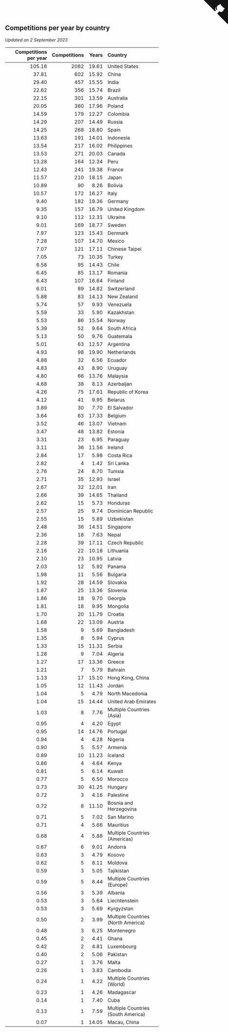 ## Competitions per year by country

*Updated on  2 September 2023*

| Competitions per year | Competitions | Years | Country |
| ---: | ---: | ---: | :--- |
| 105.16 | 2062 | 19.61 | United States |
| 37.81 | 602 | 15.92 | China |
| 29.40 | 457 | 15.55 | India |
| 22.62 | 356 | 15.74 | Brazil |
| 22.15 | 301 | 13.59 | Australia |
| 20.05 | 360 | 17.96 | Poland |
| 14.59 | 179 | 12.27 | Colombia |
| 14.29 | 207 | 14.49 | Russia |
| 14.25 | 268 | 18.80 | Spain |
| 13.63 | 191 | 14.01 | Indonesia |
| 13.54 | 217 | 16.02 | Philippines |
| 13.53 | 271 | 20.03 | Canada |
| 13.28 | 164 | 12.34 | Peru |
| 12.43 | 241 | 19.38 | France |
| 11.57 | 210 | 18.15 | Japan |
| 10.89 | 90 | 8.26 | Bolivia |
| 10.57 | 172 | 16.27 | Italy |
| 9.40 | 182 | 19.36 | Germany |
| 9.35 | 157 | 16.79 | United Kingdom |
| 9.10 | 112 | 12.31 | Ukraine |
| 9.01 | 169 | 18.77 | Sweden |
| 7.97 | 123 | 15.43 | Denmark |
| 7.28 | 107 | 14.70 | Mexico |
| 7.07 | 121 | 17.11 | Chinese Taipei |
| 7.05 | 73 | 10.35 | Turkey |
| 6.58 | 95 | 14.43 | Chile |
| 6.45 | 85 | 13.17 | Romania |
| 6.43 | 107 | 16.64 | Finland |
| 6.01 | 89 | 14.82 | Switzerland |
| 5.88 | 83 | 14.13 | New Zealand |
| 5.74 | 57 | 9.93 | Venezuela |
| 5.59 | 33 | 5.90 | Kazakhstan |
| 5.53 | 86 | 15.54 | Norway |
| 5.39 | 52 | 9.64 | South Africa |
| 5.13 | 50 | 9.76 | Guatemala |
| 5.01 | 63 | 12.57 | Argentina |
| 4.93 | 98 | 19.90 | Netherlands |
| 4.88 | 32 | 6.56 | Ecuador |
| 4.83 | 43 | 8.90 | Uruguay |
| 4.80 | 66 | 13.76 | Malaysia |
| 4.68 | 38 | 8.13 | Azerbaijan |
| 4.26 | 75 | 17.61 | Republic of Korea |
| 4.12 | 41 | 9.95 | Belarus |
| 3.89 | 30 | 7.70 | El Salvador |
| 3.64 | 63 | 17.33 | Belgium |
| 3.52 | 46 | 13.07 | Vietnam |
| 3.47 | 48 | 13.82 | Estonia |
| 3.31 | 23 | 6.95 | Paraguay |
| 3.11 | 36 | 11.56 | Ireland |
| 2.84 | 17 | 5.98 | Costa Rica |
| 2.82 | 4 | 1.42 | Sri Lanka |
| 2.76 | 24 | 8.70 | Tunisia |
| 2.71 | 35 | 12.93 | Israel |
| 2.67 | 32 | 12.01 | Iran |
| 2.66 | 39 | 14.65 | Thailand |
| 2.62 | 15 | 5.73 | Honduras |
| 2.57 | 25 | 9.74 | Dominican Republic |
| 2.55 | 15 | 5.89 | Uzbekistan |
| 2.48 | 36 | 14.51 | Singapore |
| 2.36 | 18 | 7.63 | Nepal |
| 2.28 | 39 | 17.11 | Czech Republic |
| 2.16 | 22 | 10.18 | Lithuania |
| 2.10 | 23 | 10.95 | Latvia |
| 2.03 | 12 | 5.92 | Panama |
| 1.98 | 11 | 5.56 | Bulgaria |
| 1.92 | 28 | 14.59 | Slovakia |
| 1.87 | 25 | 13.36 | Slovenia |
| 1.86 | 18 | 9.70 | Georgia |
| 1.81 | 18 | 9.95 | Mongolia |
| 1.70 | 20 | 11.79 | Croatia |
| 1.68 | 22 | 13.09 | Austria |
| 1.58 | 9 | 5.69 | Bangladesh |
| 1.35 | 8 | 5.94 | Cyprus |
| 1.33 | 15 | 11.31 | Serbia |
| 1.28 | 9 | 7.04 | Algeria |
| 1.27 | 17 | 13.36 | Greece |
| 1.21 | 7 | 5.79 | Bahrain |
| 1.13 | 17 | 15.10 | Hong Kong, China |
| 1.05 | 12 | 11.43 | Jordan |
| 1.04 | 5 | 4.79 | North Macedonia |
| 1.04 | 15 | 14.44 | United Arab Emirates |
| 1.03 | 8 | 7.76 | Multiple Countries (Asia) |
| 0.95 | 4 | 4.20 | Egypt |
| 0.95 | 14 | 14.76 | Portugal |
| 0.94 | 4 | 4.28 | Nigeria |
| 0.90 | 5 | 5.57 | Armenia |
| 0.89 | 10 | 11.23 | Iceland |
| 0.86 | 4 | 4.64 | Kenya |
| 0.81 | 5 | 6.14 | Kuwait |
| 0.77 | 5 | 6.50 | Morocco |
| 0.73 | 30 | 41.25 | Hungary |
| 0.72 | 3 | 4.16 | Palestine |
| 0.72 | 8 | 11.10 | Bosnia and Herzegovina |
| 0.71 | 5 | 7.02 | San Marino |
| 0.71 | 4 | 5.66 | Mauritius |
| 0.68 | 4 | 5.88 | Multiple Countries (Americas) |
| 0.67 | 6 | 9.01 | Andorra |
| 0.63 | 3 | 4.79 | Kosovo |
| 0.62 | 5 | 8.11 | Moldova |
| 0.59 | 3 | 5.05 | Tajikistan |
| 0.59 | 5 | 8.44 | Multiple Countries (Europe) |
| 0.56 | 3 | 5.39 | Albania |
| 0.53 | 3 | 5.64 | Liechtenstein |
| 0.53 | 3 | 5.69 | Kyrgyzstan |
| 0.50 | 2 | 3.99 | Multiple Countries (North America) |
| 0.48 | 3 | 6.25 | Montenegro |
| 0.45 | 2 | 4.41 | Ghana |
| 0.42 | 2 | 4.81 | Luxembourg |
| 0.40 | 2 | 5.06 | Pakistan |
| 0.27 | 1 | 3.76 | Malta |
| 0.26 | 1 | 3.83 | Cambodia |
| 0.24 | 1 | 4.22 | Multiple Countries (World) |
| 0.23 | 1 | 4.26 | Madagascar |
| 0.14 | 1 | 7.40 | Cuba |
| 0.13 | 1 | 7.59 | Multiple Countries (South America) |
| 0.07 | 1 | 14.05 | Macau, China |


<a href="https://github.com/jonatanklosko/wca_statistics" class="github-corner" aria-label="View source on Github"><svg width="80" height="80" viewBox="0 0 250 250" style="fill:#151513; color:#fff; position: absolute; top: 0; border: 0; right: 0;" aria-hidden="true"><path d="M0,0 L115,115 L130,115 L142,142 L250,250 L250,0 Z"></path><path d="M128.3,109.0 C113.8,99.7 119.0,89.6 119.0,89.6 C122.0,82.7 120.5,78.6 120.5,78.6 C119.2,72.0 123.4,76.3 123.4,76.3 C127.3,80.9 125.5,87.3 125.5,87.3 C122.9,97.6 130.6,101.9 134.4,103.2" fill="currentColor" style="transform-origin: 130px 106px;" class="octo-arm"></path><path d="M115.0,115.0 C114.9,115.1 118.7,116.5 119.8,115.4 L133.7,101.6 C136.9,99.2 139.9,98.4 142.2,98.6 C133.8,88.0 127.5,74.4 143.8,58.0 C148.5,53.4 154.0,51.2 159.7,51.0 C160.3,49.4 163.2,43.6 171.4,40.1 C171.4,40.1 176.1,42.5 178.8,56.2 C183.1,58.6 187.2,61.8 190.9,65.4 C194.5,69.0 197.7,73.2 200.1,77.6 C213.8,80.2 216.3,84.9 216.3,84.9 C212.7,93.1 206.9,96.0 205.4,96.6 C205.1,102.4 203.0,107.8 198.3,112.5 C181.9,128.9 168.3,122.5 157.7,114.1 C157.9,116.9 156.7,120.9 152.7,124.9 L141.0,136.5 C139.8,137.7 141.6,141.9 141.8,141.8 Z" fill="currentColor" class="octo-body"></path></svg></a><style>.github-corner:hover .octo-arm{animation:octocat-wave 560ms ease-in-out}@keyframes octocat-wave{0%,100%{transform:rotate(0)}20%,60%{transform:rotate(-25deg)}40%,80%{transform:rotate(10deg)}}@media (max-width:500px){.github-corner:hover .octo-arm{animation:none}.github-corner .octo-arm{animation:octocat-wave 560ms ease-in-out}}</style>
